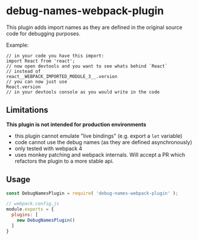 # debug-names-webpack-plugin

This plugin adds import names as they are defined in the original source code for debugging purposes.

Example:
```
// in your code you have this import:
import React from 'react';
// now open devtools and you want to see whats behind `React`
// instead of
react__WEBPACK_IMPORTED_MODULE_3__.version
// you can now just use
React.version
// in your devtools console as you would write in the code
```

## Limitations
**This plugin is not intended for production environments**

* this plugin cannot emulate "live bindings" (e.g. export a `let` variable)
* code cannot use the debug names (as they are defined asynchronously)
* only tested with webpack 4
* uses monkey patching and webpack internals. Will accept a PR which refactors the plugin to a more stable api.

## Usage

```javascript
const DebugNamesPlugin = require( 'debug-names-webpack-plugin' );

// webpack.config.js
module.exports = {
  plugins: [
    new DebugNamesPlugin()
  ]
}
```
